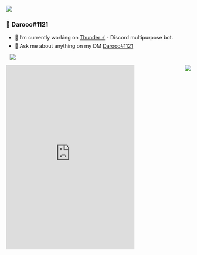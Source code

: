 <a href= "https://discord.com/users/637206828572475392"><img align="left" src="https://lanyard-profile-readme.vercel.app/api/637206828572475392?bg=00000000" /></a>
  <br>
### 👋 **Darooo#1121**

- 🔭 I’m currently working on [Thunder ⚡](https://discord.gg/thunderbot) - Discord multipurpose bot.
- 💬 Ask me about anything on my DM [Darooo#1121](https://discord.gg/thunderbot)
 
<a  href="https://github.com/Darooo1121?tab=repositories"><img align="center" style="position:relative; left:10px;" src="https://github-readme-stats.vercel.app/api/top-langs/?username=Darooo1121&layout=compact&title_color=2ecc71&icon_color=79ff97&text_color=9f9f9f&bg_color=151515"></a>
  
<a href="https://discord.gg/dbit"><img align="right" src="https://komarev.com/ghpvc/?username=Darooo1121&color=2f3136">
  

<iframe src="https://canary.discord.com/widget?id=931841903253671936&theme=dark" width="350" height="500" allowtransparency="true" frameborder="0" sandbox="allow-popups allow-popups-to-escape-sandbox allow-same-origin allow-scripts"></iframe>
